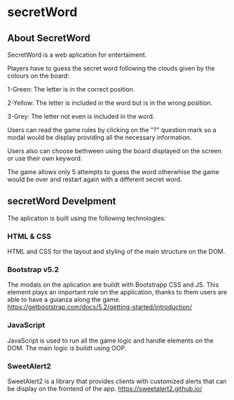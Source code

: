 # secretWord

## About SecretWord

SecretWord is a web aplication for entertaiment.

Players have to guess the secret word following the clouds given by the colours on the board:

1-Green: The letter is in the correct position.

2-Yellow: The letter is included in the word but is in the wrong position.

3-Grey: The letter not even is included in the word.

Users can read the game rules by clicking on the "?" question mark so a modal would be display providing all the necessary information.

Users also can choose bethween using the board displayed on the screen or use their own keyword.

The game allows only 5 attempts to guess the word otherwhise the game would be over and restart again with a different secret word.

## secretWord Develpment

The aplication is built using the following technologies:

### HTML & CSS

HTML and CSS for the layout and styling of the main structure on the DOM.

### Bootstrap v5.2

The modals on the aplication are buildt with Bootstrapp CSS and JS. 
This element plays an important role on the application, thanks to them users are able to have a guianza along the game. https://getbootstrap.com/docs/5.2/getting-started/introduction/

### JavaScript

JavaScript is used to run all the game logic and handle elements on the DOM. The main logic is buildt using OOP.

### SweetAlert2

SweetAlert2 is a library that provides clients with customized alerts that can be display on the frontend of the app.
https://sweetalert2.github.io/